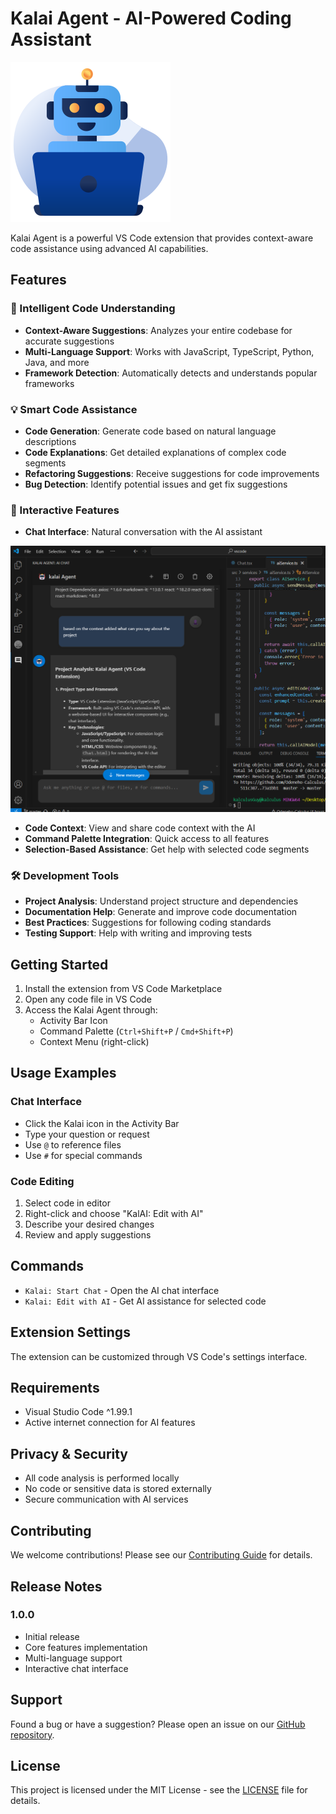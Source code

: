 # Kalai Agent - AI-Powered Coding Assistant

![Kalai Agent Banner](media/icon.png)

Kalai Agent is a powerful VS Code extension that provides context-aware code assistance using advanced AI capabilities.

## Features

### 🤖 Intelligent Code Understanding
- **Context-Aware Suggestions**: Analyzes your entire codebase for accurate suggestions
- **Multi-Language Support**: Works with JavaScript, TypeScript, Python, Java, and more
- **Framework Detection**: Automatically detects and understands popular frameworks

<!-- ![Context Analysis](media/docs/context-analysis.png) -->

### 💡 Smart Code Assistance
- **Code Generation**: Generate code based on natural language descriptions
- **Code Explanations**: Get detailed explanations of complex code segments
- **Refactoring Suggestions**: Receive suggestions for code improvements
- **Bug Detection**: Identify potential issues and get fix suggestions

### 🔄 Interactive Features
- **Chat Interface**: Natural conversation with the AI assistant

![Chat Interface](media/mainpage.png)

- **Code Context**: View and share code context with the AI
- **Command Palette Integration**: Quick access to all features
- **Selection-Based Assistance**: Get help with selected code segments

### 🛠 Development Tools
- **Project Analysis**: Understand project structure and dependencies
- **Documentation Help**: Generate and improve code documentation
- **Best Practices**: Suggestions for following coding standards
- **Testing Support**: Help with writing and improving tests

<!-- ![Code Editing](media/docs/code-editing.png) -->

## Getting Started

1. Install the extension from VS Code Marketplace
2. Open any code file in VS Code
3. Access the Kalai Agent through:
   - Activity Bar Icon
   - Command Palette (`Ctrl+Shift+P` / `Cmd+Shift+P`)
   - Context Menu (right-click)

## Usage Examples

### Chat Interface
- Click the Kalai icon in the Activity Bar
- Type your question or request
- Use `@` to reference files
- Use `#` for special commands

### Code Editing
1. Select code in editor
2. Right-click and choose "KalAI: Edit with AI"
3. Describe your desired changes
4. Review and apply suggestions

## Commands

- `Kalai: Start Chat` - Open the AI chat interface
- `Kalai: Edit with AI` - Get AI assistance for selected code

## Extension Settings

The extension can be customized through VS Code's settings interface.

## Requirements

- Visual Studio Code ^1.99.1
- Active internet connection for AI features

## Privacy & Security

- All code analysis is performed locally
- No code or sensitive data is stored externally
- Secure communication with AI services

## Contributing

We welcome contributions! Please see our [Contributing Guide](CONTRIBUTING.md) for details.

## Release Notes

### 1.0.0
- Initial release
- Core features implementation
- Multi-language support
- Interactive chat interface

## Support

Found a bug or have a suggestion? Please open an issue on our [GitHub repository](https://github.com/Odeneho-Calculus/kalai-agent/issues).

## License

This project is licensed under the MIT License - see the [LICENSE](LICENSE) file for details.
